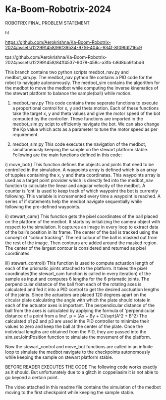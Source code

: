 # Ka-Boom-Robotrix-2024
ROBOTRIX FINAL PROBLEM STATEMENT


ht

https://github.com/Aerokrishna/Ka-Boom-Robotrix-2024/assets/122991458/96f39534-97f6-404c-934f-8f09fdf716c9

tps://github.com/Aerokrishna/Ka-Boom-Robotrix-2024/assets/122991458/84ff4537-9078-458c-a3fb-b8d8ba91bbd6


This branch contains two python scripts medbot_nav.py and medbot_sim.py. The medbot_nav python file contains a PID code for the robot to navigate autonomously. The medbot_sim contains the algorithm for the medbot to move the medbot while computing the inverse kinematics of the stewart platform to balance the sample(ball) while motion.

1) medbot_nav.py
   This code contains three seperate functions to execute a proportional control for x, y and theta motion. Each of these functions take the target x, y and theta values and give the motor speed of the bot computed by the controller. These functions are imported in the medbot_sim.py scipt to efficiently navigate the bot. We can also change the Kp value which acts as a parameter to tune the motor speed as per requirement.

2) medbot_sim.py
This code executes the navigation of the medbot, simultaneously keeping the sample on the stewart platform stable. Following are the main functions defined in this code:

i) move_bot()
This function defines the objects and joints that need to be controlled in the simulation. A waypoints array is defined which is an array of tupples containing the x, y and theta coordinates. This waypoints array is used as a target point provider which is directly fed into the medbot_nav function to calculate the linear and angular velocity of the medbot. A counter is 'cnt' is used to keep track of which waypoint the bot is currently following. This variable is increamented every time a waypoint is reached. A series of if statements help the medbot navigate sequentially while following the pre-defined waypoints.

ii) stewart_cam()
This function gets the pixel coordinates of the ball placed on the platform of the medbot. It starts by initializing the camera object with respect to the simulation. It captures an image in every loop to extract data of the ball's position in its frame. The center of the ball is tracked using the concept of "colour tracking". The red colour of the ball is masked out from the rest of the image. Then contours are added around the masked region. The center of the largest contour is considered and returned as pixel coordinates.

iii) stewart_control()
This function is used to compute actuation length of each of the prismatic joints attached to the platform. It takes the pixel coordinates(the stewart_cam function is called in every iteration) of the sample as input and computes 6 lengths for the 6 prismatic joints. The perpendicular distance of the ball from each of the rotating axes is calculated and fed it into a PID control to get the desired acctuation lengths of the joints. Since the actuators are placed 120 degrees apart on the circular plate calculating the angle with which the plate should rotate in each of the actuator axes is important. The perpendicular distance of the ball from the axes is calculated by applying the formula of 'perpendicular distance of a point from a line'.
             p = (Ax + By + C)/sqrt(A^2 + B^2)
The calculated p1 p2 and p3 are used in the PID controller to minimize their values to zero and keep the ball at the center of the plate.
Once the individual lengths are obtained from the PID, they are passed into the sim.setJointPosition function to simulate the movement of the platform.

Now the stewart_control and move_bot functions are called in an infinite loop to simulate the medbot navigate to the checkpoints autonomously while keeping the sample on stewart platform stable.

BEFORE READER EXECUTES THE CODE
The following code works exactly as it should. But unfortunately due to a glitch in coppeliasim it is not able to go beyond a certain point.

The video attached in this readme file contains the simulation of the medbot moving to the first checkpoint while keeping the sample stable.

